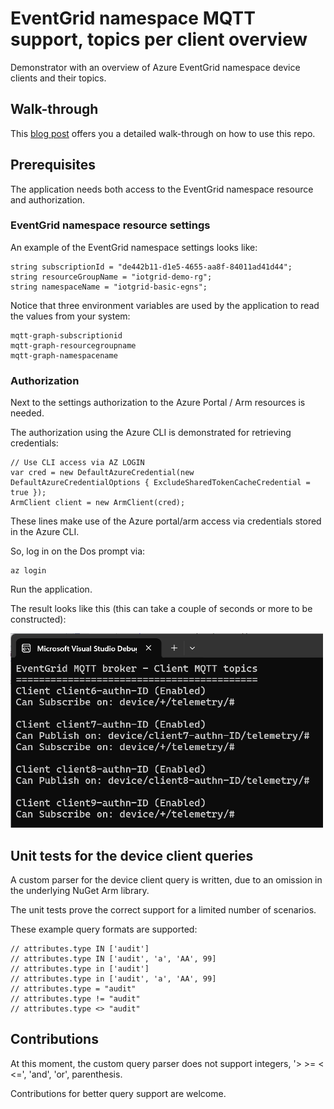 # EventGrid namespace MQTT support, topics per client overview

Demonstrator with an overview of Azure EventGrid namespace device clients and their topics.

## Walk-through

This [blog post](https://sandervandevelde.wordpress.com/2024/05/21/eventgrid-namespace-mqtt-support-topics-per-client-overview/) offers you a detailed walk-through on how to use this repo. 

## Prerequisites

The application needs both access to the EventGrid namespace resource and authorization.

### EventGrid namespace resource settings

An example of the EventGrid namespace settings looks like:  

```
string subscriptionId = "de442b11-d1e5-4655-aa8f-84011ad41d44";
string resourceGroupName = "iotgrid-demo-rg";
string namespaceName = "iotgrid-basic-egns";
```

Notice that three environment variables are used by the application to read the values from your system:

```
mqtt-graph-subscriptionid
mqtt-graph-resourcegroupname
mqtt-graph-namespacename
```

### Authorization

Next to the settings authorization to the Azure Portal / Arm resources is needed.

The authorization using the Azure CLI is demonstrated for retrieving credentials:

```
// Use CLI access via AZ LOGIN 
var cred = new DefaultAzureCredential(new DefaultAzureCredentialOptions { ExcludeSharedTokenCacheCredential = true });
ArmClient client = new ArmClient(cred);
```

These lines make use of the Azure portal/arm access via credentials stored in the Azure CLI.

So, log in on the Dos prompt via:

```
az login
```

Run the application.

The result looks like this (this can take a couple of seconds or more to be constructed):

![image](images/client-topics-01.png)

## Unit tests for the device client queries

A custom parser for the device client query is written, due to an omission in the underlying NuGet Arm library.

The unit tests prove the correct support for a limited number of scenarios.

These example query formats are supported:

```
// attributes.type IN ['audit']
// attributes.type IN ['audit', 'a', 'AA', 99]
// attributes.type in ['audit']
// attributes.type in ['audit', 'a', 'AA', 99]
// attributes.type = "audit"
// attributes.type != "audit"
// attributes.type <> "audit"
```

## Contributions

At this moment, the custom query parser does not support integers, '> >= < <=', 'and', 'or', parenthesis.

Contributions for better query support are welcome.
